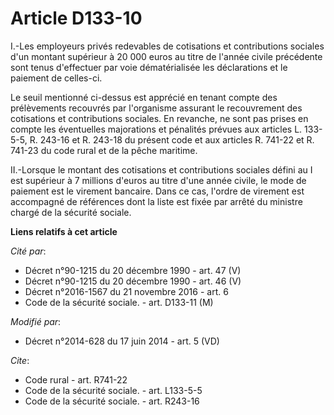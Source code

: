 # Article D133-10

I.-Les employeurs privés redevables de cotisations et contributions sociales d'un montant supérieur à 20 000 euros au titre
de l'année civile précédente sont tenus d'effectuer par voie dématérialisée les déclarations et le paiement de celles-ci. 

Le seuil mentionné ci-dessus est apprécié en tenant compte des prélèvements recouvrés par l'organisme assurant le
recouvrement des cotisations et contributions sociales. En revanche, ne sont pas prises en compte les éventuelles majorations
et pénalités prévues aux articles L. 133-5-5, R. 243-16 et R. 243-18 du présent code et aux articles R. 741-22 et R. 741-23
du code rural et de la pêche maritime. 

II.-Lorsque le montant des cotisations et contributions sociales défini au I est supérieur à 7 millions d'euros au titre
d'une année civile, le mode de paiement est le virement bancaire. Dans ce cas, l'ordre de virement est accompagné de
références dont la liste est fixée par arrêté du ministre chargé de la sécurité sociale.

**Liens relatifs à cet article**

_Cité par_:

  - Décret n°90-1215 du 20 décembre 1990 - art. 47 (V)
  - Décret n°90-1215 du 20 décembre 1990 - art. 46 (V)
  - Décret n°2016-1567 du 21 novembre 2016 - art. 6
  - Code de la sécurité sociale. - art. D133-11 (M)

_Modifié par_:

  - Décret n°2014-628 du 17 juin 2014 - art. 5 (VD)

_Cite_:

  - Code rural - art. R741-22
  - Code de la sécurité sociale. - art. L133-5-5
  - Code de la sécurité sociale. - art. R243-16
